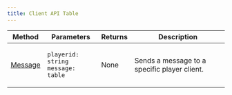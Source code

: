 ```yaml
---
title: Client API Table
---
```


| Method                                               | Parameters                                                          | Returns | Description                                  |
| ---------------------------------------------------- | ------------------------------------------------------------------- | ------- | -------------------------------------------- |
| [Message](../../api-reference/client-api/message.md) | <p><code>playerid: string</code><br><code>message: table</code></p> | None    | Sends a message to a specific player client. |
